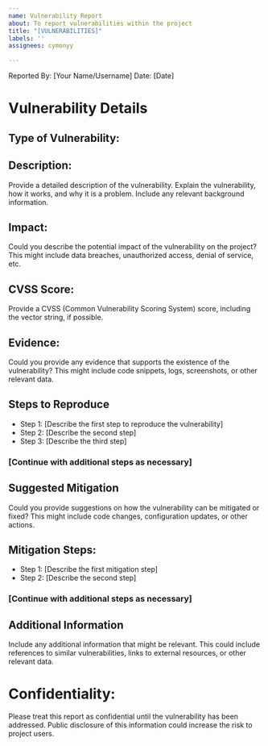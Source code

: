 ```yaml
---
name: Vulnerability Report
about: To report vulnerabilities within the project
title: "[VULNERABILITIES]"
labels: ''
assignees: cymonyy

---
```


Reported By: [Your Name/Username]
Date: [Date]

# Vulnerability Details
## Type of Vulnerability: 

## Description:
Provide a detailed description of the vulnerability. Explain the vulnerability, how it works, and why it is a problem. Include any relevant background information.

## Impact:
Could you describe the potential impact of the vulnerability on the project? This might include data breaches, unauthorized access, denial of service, etc.

## CVSS Score:
Provide a CVSS (Common Vulnerability Scoring System) score, including the vector string, if possible.

## Evidence:
Could you provide any evidence that supports the existence of the vulnerability? This might include code snippets, logs, screenshots, or other relevant data.

## Steps to Reproduce
- Step 1: [Describe the first step to reproduce the vulnerability]
- Step 2: [Describe the second step]
- Step 3: [Describe the third step]

### [Continue with additional steps as necessary]

## Suggested Mitigation
Could you provide suggestions on how the vulnerability can be mitigated or fixed? This might include code changes, configuration updates, or other actions.

## Mitigation Steps:
- Step 1: [Describe the first mitigation step]
- Step 2: [Describe the second step]

### [Continue with additional steps as necessary]

## Additional Information
Include any additional information that might be relevant. This could include references to similar vulnerabilities, links to external resources, or other relevant data.

# Confidentiality:
Please treat this report as confidential until the vulnerability has been addressed. Public disclosure of this information could increase the risk to project users.
